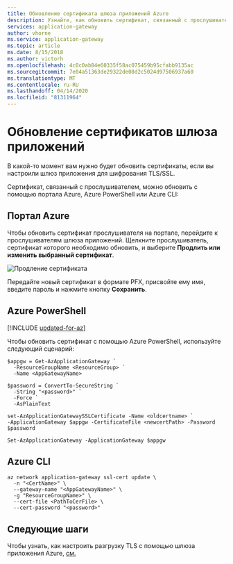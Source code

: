 ```yaml
---
title: Обновление сертификата шлюза приложений Azure
description: Узнайте, как обновить сертификат, связанный с прослушивателем шлюза приложений.
services: application-gateway
author: vhorne
ms.service: application-gateway
ms.topic: article
ms.date: 8/15/2018
ms.author: victorh
ms.openlocfilehash: 4c0c0ab84e60335f58ac075459b95cfabb9135ac
ms.sourcegitcommit: 7e04a51363de29322de08d2c5024d97506937a60
ms.translationtype: MT
ms.contentlocale: ru-RU
ms.lasthandoff: 04/14/2020
ms.locfileid: "81311964"
---
```

# <a name="renew-application-gateway-certificates"></a>Обновление сертификатов шлюза приложений

В какой-то момент вам нужно будет обновить сертификаты, если вы настроили шлюз приложения для шифрования TLS/SSL.

Сертификат, связанный с прослушивателем, можно обновить с помощью портала Azure, Azure PowerShell или Azure CLI:

## <a name="azure-portal"></a>Портал Azure

Чтобы обновить сертификат прослушивателя на портале, перейдите к прослушивателям шлюза приложений. Щелкните прослушиватель, сертификат которого необходимо обновить, и выберите **Продлить или изменить выбранный сертификат**.

![Продление сертификата](media/renew-certificate/ssl-cert.png)

Передайте новый сертификат в формате PFX, присвойте ему имя, введите пароль и нажмите кнопку **Сохранить**.

## <a name="azure-powershell"></a>Azure PowerShell

[!INCLUDE [updated-for-az](../../includes/updated-for-az.md)]

Чтобы обновить сертификат с помощью Azure PowerShell, используйте следующий сценарий:

```azurepowershell-interactive
$appgw = Get-AzApplicationGateway `
  -ResourceGroupName <ResourceGroup> `
  -Name <AppGatewayName>

$password = ConvertTo-SecureString `
  -String "<password>" `
  -Force `
  -AsPlainText

set-AzApplicationGatewaySSLCertificate -Name <oldcertname> `
-ApplicationGateway $appgw -CertificateFile <newcertPath> -Password $password

Set-AzApplicationGateway -ApplicationGateway $appgw
```
## <a name="azure-cli"></a>Azure CLI

```azurecli-interactive
az network application-gateway ssl-cert update \
  -n "<CertName>" \
  --gateway-name "<AppGatewayName>" \
  -g "ResourceGroupName>" \
  --cert-file <PathToCerFile> \
  --cert-password "<password>"
```

## <a name="next-steps"></a>Следующие шаги

Чтобы узнать, как настроить разгрузку TLS с помощью шлюза приложения Azure, [см.](application-gateway-ssl-portal.md)
